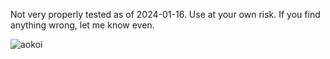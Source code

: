 Not very properly tested as of 2024-01-16. Use at your own risk. If you find anything wrong, let me know even.

![aokoi](https://github.com/arda-guler/AOKOI/assets/80536083/eaa2ca4d-f3c4-460d-bac0-f73ebfbe52d3)
